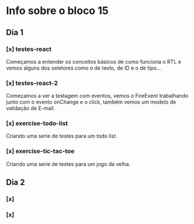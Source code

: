 # Info sobre o bloco 15
## Dia 1
### [x] testes-react
Começamos a entender os conceitos básicos de como funciona o RTL e vemos alguns dos seletores como o de texto, de ID e o de tipo...
### [x] testes-react-2
Começamos a ver a testagem com eventos, vemos o FireEvent trabalhando junto com o evento onChange e o click, também vemos um modelo de validação de E-mail.
### [x] exercise-todo-list
Criando uma serie de testes para um todo list.
### [x] exercise-tic-tac-toe
Criando uma serie de testes para um jogo da velha.
## Dia 2
### [x] 
### [x] 
